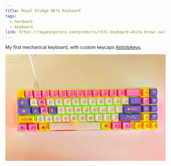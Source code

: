 ```yaml
---
title: Royal Kludge RK71 Keyboard
tags:
  - hardware
  - keyboard
link: https://rkgamingstore.com/products/rk71-keyboard-white-brown-switch
---
```

My first mechanical keyboard, with custom keycaps [Astrolokeys](https://drop.com/buy/drop-dsa-astrolokeys-keycaps-by-sailorhg-and-cassidoo).

![Royal Kludge RK71 Keyboard](/assets/2024/rk71_zspace.jpg)

